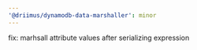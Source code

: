 ```yaml
---
'@driimus/dynamodb-data-marshaller': minor
---
```


fix: marhsall attribute values after serializing expression
